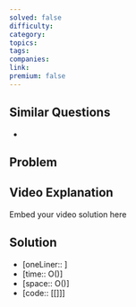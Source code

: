 ```yaml
---
solved: false
difficulty: 
category: 
topics: 
tags: 
companies: 
link: 
premium: false
---
```

## Similar Questions

- 
## Problem


## Video Explanation

Embed your video solution here

## Solution

- [oneLiner:: ]
- [time:: O()]
- [space:: O()]
- [code:: [[]]]